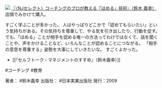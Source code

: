 
[![](https://images-fe.ssl-images-amazon.com/images/I/31fHkwzDDVL._SL160_.jpg)](http://www.amazon.co.jp/exec/obidos/ASIN/4534046219/choiyaki81-22/ref=nosim)
[『〈NJセレクト〉コーチングのプロが教える「ほめる」技術』（鈴木 義幸）](http://www.amazon.co.jp/exec/obidos/ASIN/4534046219/choiyaki81-22/ref=nosim)
店頭でみかけて購入。

すごく学ぶことが多かった。
人はやっぱりどこかで「認めてもらいたい」という気持ちがある。その気持ちを尊重して、やる気を引き出したり、行動を促す。
でも、「ほめる」ことが相手を認める唯一の方法ってわけではなくて、話を聞くことや、声をかけることなど、いろんなことが認めることにつながる。
「相手の意思を尊重する」姿勢を大事にしていきたいな。
すごくよかった。

- [[『セルフトーク・マネジメントのすすめ』（鈴木義幸）]]

#コーチング #教育 

著者： #鈴木義幸 
出版社： #日本実業出版社
発行：2009
